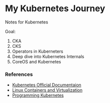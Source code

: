# My Kubernetes Journey

Notes for Kubernetes

Goal:

1. CKA
2. CKS
3. Operators in Kuberneters
4. Deep dive into Kubernetes Internals
5. CoreOS and Kubernetes

### References

- [Kubernetes Official Documentaion](https://kubernetes.io/docs)
- [Linux Containers and Virtualization](https://www.oreilly.com/library/view/linux-containers-and/9781484262832/)
- [Programming Kubernetes](https://www.oreilly.com/library/view/programming-kubernetes/9781492047094/)

